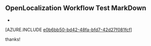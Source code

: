 ## OpenLocalization Workflow Test MarkDown
* 

[AZURE.INCLUDE [e0b6bb50-bd42-48fa-bfd7-42d27f081fcf](calleeMd1.md)]

 
thanks!